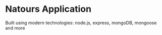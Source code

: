 # Natours Application

Built using modern technologies: node.js, express, mongoDB, mongoose and more